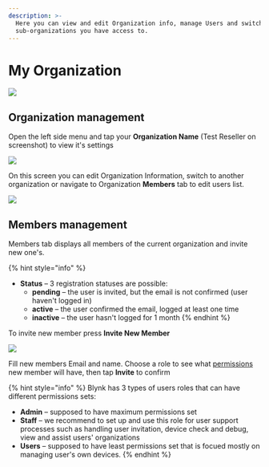 ```yaml
---
description: >-
  Here you can view and edit Organization info, manage Users and switch to
  sub-organizations you have access to.
---
```


# My Organization

![](../../.gitbook/assets/sidebar-opened.png)

## Organization management

Open the left side menu and tap your **Organization Name** \(Test Reseller on screenshot\) to view it's settings

![](../../.gitbook/assets/organization_info.png)

On this screen you can edit Organization Information, switch to another organization or navigate to Organization **Members** tab to edit users list.

![](../../.gitbook/assets/org-members.png)

## Members management

Members tab displays all members of the current organization and invite new one's. 

{% hint style="info" %}
* **Status** – 3 registration statuses are possible:
  * **pending** – the user is invited, but the email is not confirmed \(user haven't logged in\) 
  * **active** – the user confirmed the email, logged at least one time 
  * **inactive** – the user hasn't logged for 1 month
{% endhint %}

To invite new member press **Invite New Member**

![](../../.gitbook/assets/invitation.png)

Fill new members Email and name. Choose a role to see what [permissions](../../web-dashboard/settings/access.md) new member will have, then tap **Invite** to confirm

{% hint style="info" %}
Blynk has 3 types of users roles that can have different permissions sets: 

* **Admin** – supposed to have maximum permissions set
* **Staff** – we recommend to set up and use this role for user support processes such as handling user invitation, device check and debug, view and assist users' organizations
* **Users** – supposed to have least permissions set that is focued mostly on managing user's own devices.
{% endhint %}



